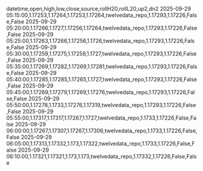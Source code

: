 datetime,open,high,low,close,source,rollH20,rollL20,up2,dn2
2025-09-29 05:15:00,1.17253,1.17264,1.17253,1.17264,twelvedata_repo,1.17293,1.17226,False,False
2025-09-29 05:20:00,1.17266,1.1727,1.17256,1.17264,twelvedata_repo,1.17293,1.17226,False,False
2025-09-29 05:25:00,1.17263,1.17266,1.17256,1.1726,twelvedata_repo,1.17293,1.17226,False,False
2025-09-29 05:30:00,1.17259,1.17275,1.17258,1.1727,twelvedata_repo,1.17293,1.17226,False,False
2025-09-29 05:35:00,1.17269,1.17282,1.17269,1.17281,twelvedata_repo,1.17293,1.17226,False,False
2025-09-29 05:40:00,1.17285,1.17285,1.17265,1.1727,twelvedata_repo,1.17293,1.17226,False,False
2025-09-29 05:45:00,1.17269,1.17279,1.17269,1.17276,twelvedata_repo,1.17293,1.17226,False,False
2025-09-29 05:50:00,1.17278,1.1733,1.17276,1.17319,twelvedata_repo,1.17293,1.17226,False,False
2025-09-29 05:55:00,1.17317,1.17317,1.17267,1.1727,twelvedata_repo,1.1733,1.17226,False,False
2025-09-29 06:00:00,1.17267,1.17307,1.17267,1.17306,twelvedata_repo,1.1733,1.17226,False,False
2025-09-29 06:05:00,1.17313,1.17332,1.173,1.17322,twelvedata_repo,1.1733,1.17226,False,False
2025-09-29 06:10:00,1.17321,1.17321,1.173,1.173,twelvedata_repo,1.17332,1.17226,False,False
